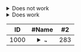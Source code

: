 <details><summary>Does not work</summary>
[hi](https://hello.ca)
</details>


<details><summary>Does work</summary>

[hi](https://hello.ca)

</details>

| ID | #Name    | #2    |
| :-----:   | :-----: | :-----: |
| 1000 | <details><summary> <img src="https://cdn.splunkbase.splunk.com/media/public/icons/6b0855de-6900-11e3-b4de-005056ad5c72.png" alt="zeromq add-on" style="height: 10px; width:10px;"/> </summary> [zeromq_add-on](https://github.com/asimchamp/Splunk_Apps/tree/main/SplunkBase/1000_zeromq_add-on) <br /> Asim  | 283   |
